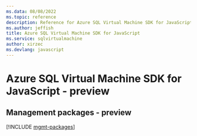 ```yaml
---
ms.data: 08/08/2022
ms.topic: reference
description: Reference for Azure SQL Virtual Machine SDK for JavaScript
ms.author: jeffish
title: Azure SQL Virtual Machine SDK for JavaScript
ms.service: sqlvirtualmachine
author: xirzec
ms.devlang: javascript
---
```

# Azure SQL Virtual Machine SDK for JavaScript - preview

## Management packages - preview
[!INCLUDE [mgmt-packages](sql-virtual-machine-mgmt-index.md)]